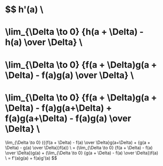 $$
h'(a)
\\
=
\lim_{\Delta \to 0} {h(a + \Delta) - h(a) \over \Delta}
\\
=
\lim_{\Delta \to 0} {f(a + \Delta)g(a + \Delta) - f(a)g(a) \over \Delta}
\\
=
\lim_{\Delta \to 0} {f(a + \Delta)g(a + \Delta) - f(a)g(a+\Delta) + f(a)g(a+\Delta) - f(a)g(a) \over \Delta}
\\
=
\lim_{\Delta \to 0} ({{f(a + \Delta) - f(a) \over \Delta}g(a+\Delta) + {g(a + \Delta) - g(a) \over \Delta}}f(a))
\\
= (\lim_{\Delta \to 0} {f(a + \Delta) - f(a) \over \Delta})g(a) + (\lim_{\Delta \to 0} {g(a + \Delta) - f(a) \over \Delta})f(a)
\\
= f'(a)g(a) + f(a)g'(a)
$$